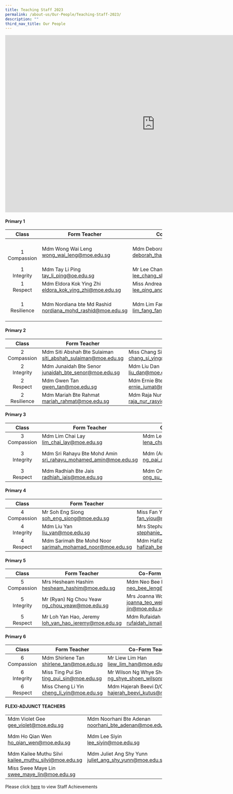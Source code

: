```yaml
---
title: Teaching Staff 2023
permalink: /about-us/Our-People/Teaching-Staff-2023/
description: ""
third_nav_title: Our People
---
```

<iframe allowfullscreen="true" height="569" width="960" frameborder="0" src="https://docs.google.com/presentation/d/e/2PACX-1vRWp0S1jsK3BE-OXvwOAUd_44LqfQZ8DVU8gCJoAhUwdqZ5yyJKF4Gh4CipF6I20wjIPzo8GiFQSkgF/embed?start=false&amp;loop=false&amp;delayms=3000"></iframe>

#### **Primary 1**

|Class|Form Teacher|Co-Form Teacher| Co-Form Teacher|
|:--:|--|--|--|
|<br>1 <br>Compassion| Mdm Wong Wai Leng <br> wong_wai_leng@moe.edu.sg | Mdm Deborah Tham Lai Mei<br>deborah_tham_lai_mei@moe.edu.sg|Mdm Noorasmaedah Bte Ahmad<br> noorasmaedah_ahmad@moe.edu.sg <br>Mdm Ho Qian Wen<br>ho_qian_wen@moe.edu.sg |
|1<br>Integrity| Mdm Tay Li Ping<br>tay_li_ping@oe.edu.sg   | Mr Lee Chang Sheng, Jansen<br>lee_chang_sheng_jansen@moe.edu.sg | Mdm Saraswathi D/O Valliappan<br> saraswathi_valliappan@moe.edu.sg |
|1<br>Respect|Mdm Eldora Kok Ying Zhi<br>eldora_kok_ying_zhi@moe.edu.sg | Miss Andrea Lee Qing<br> lee_qing_andrea@moe.edu.sg|Mdm Ong Su Hui<br>ong_su_hui@moe.edu.sg|
|1<br>Resilience |  Mdm Nordiana bte Md Rashid<br>nordiana_mohd_rashid@moe.edu.sg| Mdm Lim Fang Fang<br>lim_fang_fang@moe.edu.sg | Mdm Liu Yan<br> liu_yan@moe.edu.sg <br>Mdm Ong Wee Fern (Jermaine)<br>ong_wee_fern@moe.edu.sg|

#### **Primary 2**

|Class|Form Teacher|Co-Form Teacher| Co-Form Teacher|
|:--:|--|--|--|
|2<br>Compassion| Mdm Siti Abshah Bte Sulaiman<br>siti_abshah_sulaiman@moe.edu.sg  |Miss Chang Si Ying<br>chang_si_ying@moe.edu.sg|Mdm Chia Lee Eng<br>chia_lee_eng@moe.edu.sg |
|2<br>Integrity| Mdm Junaidah Bte Senor junaidah_bte_senor@moe.edu.sg | Mdm Liu Dan<br>liu_dan@moe.edu.sg <br> | Mdm Alicia Ngo Phew Ling<br>alicia_ngo_phew_ling@moe.edu.sg|
|2<br>Respect| Mdm Gwen Tan<br>gwen_tan@moe.edu.sg|Mdm Ernie Bte Jumat<br>ernie_jumat@moe.edu.sg| Mdm Hafizah Beevi binti Abdul Basit<br>hafizah_beevi_abdul_basit@moe.edu.sg|
|2<br>Resilience| Mdm Mariah Bte Rahmat<br>mariah_rahmat@moe.edu.sg | Mdm Raja Nur Rasyidah Bte Raja Kamarul Bahrin<br>raja_nur_rasyidah_raja_kamarul_bahrin@moe.edu.sg| Mdm Adelene Tan Tse Hui <br>tan_tse_hui_adelene@moe.edu.sg|

#### **Primary 3**

|Class|Form Teacher|Co-Form Teacher| Co-Form Teacher|
|:--:|--|--|--|
|3<br>Compassion|Mdm Lim Chai Lay<br>lim_chai_lay@moe.edu.sg| Mdm Lena Chua Siao Yen<br>lena_chua_siao_yen@moe.edu.sg |  |
|3<br>Integrity|Mdm Sri Rahayu Bte Mohd Amin<br>sri_rahayu_mohamed_amin@moe.edu.sg | Mdm (Angie) Ng Pai Chen <br>ng_pai_chen@moe.edu.sg |Mdm Raja Nur Rasyidah Bte<br>Raja Kamarul Bahrin <br>raja_nur_rasyidah_raja_kamarul_bahrin@moe.edu.sg |
|3<br>Respect|Mdm Radhiah Bte Jais<br>radhiah_jais@moe.edu.sg |Mdm Ong Su Hui<br>ong_su_hui@moe.edu.sg| Mdm Saraswathi D/O Valiappan <br>saraswathi_valliappan@moe.edu.sg  |

#### **Primary 4**

|Class|Form Teacher|Co-Form Teacher| Co-Form Teacher|
|:--:|--|--|--|
|4<br>Compassion|Mr Soh Eng Siong<br>soh_eng_siong@moe.edu.sg | Miss Fan Yiou<br>fan_yiou@moe.edu.sg| Miss Loh Jun Qin loh_jun_qin@moe.edu.sg|
|4<br>Integrity| Mdm Liu Yan <br>liu_yan@moe.edu.sg| Mrs Stephanie Thoo<br>stephanie_thoo@moe.edu.sg | Mr Mohamad Fazlee Bin Sabari<br>mohamad_fazlee_sabari@moe.edu.sg |
|4<br>Respect| Mdm Sarimah Bte Mohd Noor <br>sarimah_mohamad_noor@moe.edu.sg | Mdm Hafizah Beevi Binti Abdul Basit <br>hafizah_beevi_abdul_Basit@moe.edu.sg | Mdm Yak Hui Hwa (Seetoh) <br>yak_hui_hwa@moe.edu.sg|

#### **Primary 5**

|Class|Form Teacher|Co-Form Teacher| Co-Form Teacher|
|:--:|--|--|--|
|5<br>Compassion|Mrs Hesheam Hashim<br>hesheam_hashim@moe.edu.sg| Mdm Neo Bee Leng<br>neo_bee_leng@moe.edu.sg| Mdm Noorasmaedah Ahmad <br>noorasmaedah_ahmad@moe.edu.sg|
|5<br>Integrity|Mr (Ryan) Ng Chou Yeaw<br>ng_chou_yeaw@moe.edu.sg        | Mrs Joanna Wong<br>joanna_teo_wei-jin@moe.edu.sg| Miss Azzulin Bte Aripin<br>azzulin_aripin@moe.edu.sg|
|5<br>Respect|Mr Loh Yan Hao, Jeremy<br>loh_yan_hao_jeremy@moe.edu.sg | Mdm Rufaidah Bte Ismail<br>rufaidah_ismail@moe.edu.sg | Mdm Yong Chin<br>yong_chin@moe.edu.sg|

#### **Primary 6**

|Class|Form Teacher|Co-Form Teacher| Co-Form Teacher|
|:--:|--|--|--|
|6<br>Compassion|Mdm Shirlene Tan<br>shirlene_tan@moe.edu.sg   | Mr Liew Lim Han<br>liew_lim_han@moe.edu.sg| Mdm Nur Fazalina Bte Hussin<br>nur_fazalina_hussin@moe.edu.sg |
|6<br>Integrity|Miss Ting Pui Sin<br>ting_pui_sin@moe.edu.sg  |Mr Wilson Ng Whye Shoen<br>ng_shye_shoen_wilson@moe.edu.sg|Mdm (Angie) Ng Pai Chen<br>ng_pai_chen@moe.edu.sg|
|6<br>Respect|Miss Cheng Li Yin<br>cheng_li_yin@moe.edu.sg | Mdm Hajerah Beevi D/O Kutus<br>hajerah_beevi_kutus@moe.edu.sg | Mdm Lim Chai Lay           <br>lim_chai_lay@moe.edu.sg        |

#### **FLEXI-ADJUNCT TEACHERS**

| | | | |
|--|--|--|--|
| Mdm Violet Gee<br>gee_violet@moe.edu.sg | Mdm Noorhani Bte Adenan<br>noorhani_bte_adenan@moe.edu.sg | Mdm Nazli Binti Mat Ali<br>nazli_mat_ali@moe.edu.sg    |
| Mdm Ho Qian Wen<br>ho_qian_wen@moe.edu.sg| Mdm Lee Siyin <br>lee_siyin@moe.edu.sg| Mdm Ong Wee Fern (Jermaine)<br>ong_wee_fern@moe.edu.sg |
|Mdm Kailee Muthu Silvi<br>kailee_muthu_silvi@moe.edu.sg | Mdm Juliet Ang Shy Yunn<br>juliet_ang_shy_yunn@moe.edu.sg | Mdm Tan Ai Fang<br>tan_ai_fang@moe.edu.sg|
|Miss Swee Maye Lin swee_maye_lin@moe.edu.sg| | |






Please click [here](/Staff-Achievements/) to view Staff Achievements